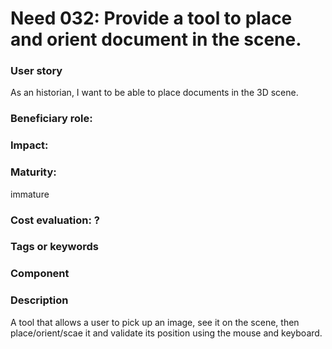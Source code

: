 
# Need 032: Provide a tool to place and orient document in the scene.

### User story

As an historian, I want to be able to place documents in the 3D scene.

### Beneficiary role: 

### Impact: 


### Maturity: 
immature

### Cost evaluation: ?

### Tags or keywords

### Component


### Description
A tool that allows a user to pick up an image, see it on the scene, then place/orient/scae it and validate its position using the mouse and keyboard.
